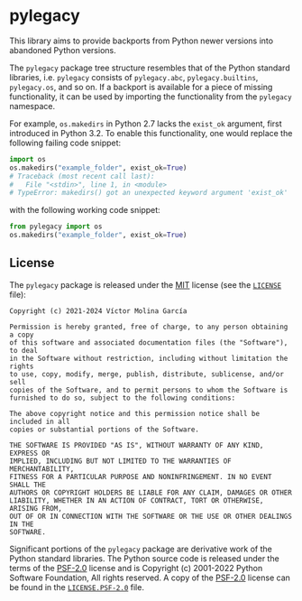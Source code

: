 # pylegacy

This library aims to provide backports from Python newer versions into
abandoned Python versions.

The `pylegacy` package tree structure resembles that of the Python
standard libraries, i.e. `pylegacy` consists of `pylegacy.abc`,
`pylegacy.builtins`, `pylegacy.os`, and so on. If a backport is
available for a piece of missing functionality, it can be used by
importing the functionality from the `pylegacy` namespace.

For example, `os.makedirs` in Python 2.7 lacks the `exist_ok` argument,
first introduced in Python 3.2. To enable this functionality, one would
replace the following failing code snippet:
```python
import os
os.makedirs("example_folder", exist_ok=True)
# Traceback (most recent call last):
#   File "<stdin>", line 1, in <module>
# TypeError: makedirs() got an unexpected keyword argument 'exist_ok'
```

with the following working code snippet:
```python
from pylegacy import os
os.makedirs("example_folder", exist_ok=True)
```

## License

The `pylegacy` package is released under the [MIT] license (see the
[`LICENSE`] file):
```
Copyright (c) 2021-2024 Víctor Molina García

Permission is hereby granted, free of charge, to any person obtaining a copy
of this software and associated documentation files (the "Software"), to deal
in the Software without restriction, including without limitation the rights
to use, copy, modify, merge, publish, distribute, sublicense, and/or sell
copies of the Software, and to permit persons to whom the Software is
furnished to do so, subject to the following conditions:

The above copyright notice and this permission notice shall be included in all
copies or substantial portions of the Software.

THE SOFTWARE IS PROVIDED "AS IS", WITHOUT WARRANTY OF ANY KIND, EXPRESS OR
IMPLIED, INCLUDING BUT NOT LIMITED TO THE WARRANTIES OF MERCHANTABILITY,
FITNESS FOR A PARTICULAR PURPOSE AND NONINFRINGEMENT. IN NO EVENT SHALL THE
AUTHORS OR COPYRIGHT HOLDERS BE LIABLE FOR ANY CLAIM, DAMAGES OR OTHER
LIABILITY, WHETHER IN AN ACTION OF CONTRACT, TORT OR OTHERWISE, ARISING FROM,
OUT OF OR IN CONNECTION WITH THE SOFTWARE OR THE USE OR OTHER DEALINGS IN THE
SOFTWARE.
```

Significant portions of the `pylegacy` package are derivative work of
the Python standard libraries. The Python source code is released under
the terms of the [PSF-2.0] license and is Copyright (c) 2001-2022 Python
Software Foundation, All rights reserved. A copy of the [PSF-2.0]
license can be found in the [`LICENSE.PSF-2.0`] file.

[MIT]:
https://spdx.org/licenses/MIT.html
[PSF-2.0]:
https://spdx.org/licenses/PSF-2.0.html
[`LICENSE`]:
https://github.com/pylegacy/pylegacy/blob/v0.2.1/LICENSE
[`LICENSE.PSF-2.0`]:
https://github.com/pylegacy/pylegacy/blob/v0.2.1/LICENSE.PSF-2.0
